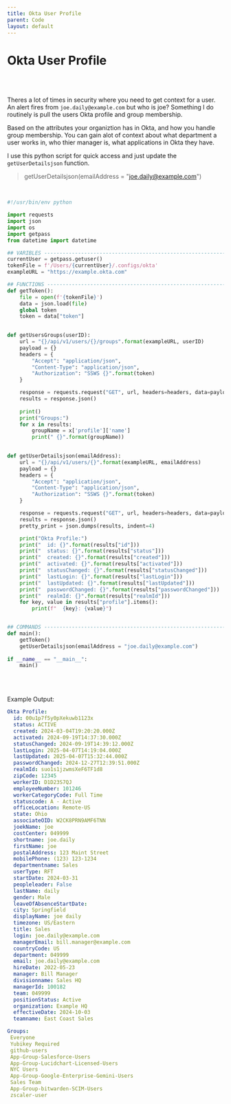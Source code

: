 ```yaml
---
title: Okta User Profile
parent: Code
layout: default
---
```


# Okta User Profile

<br><br>

Theres a lot of times in security where you need to get context for a user. An alert fires from `joe.daily@example.com` but who is joe? Something I do routinely is pull the users Okta profile and group membership.

Based on the attributes your organiztion has in Okta, and how you handle group membership. You can gain alot of context about what department a user works in, who thier manager is, what applications in Okta they have.

I use this python script for quick access and just update the `getUserDetailsjson` function.

> getUserDetailsjson(emailAddress = "joe.daily@example.com")

<br>

```python
#!/usr/bin/env python

import requests
import json
import os
import getpass
from datetime import datetime

## VARIBLES --------------------------------------------------------------------
currentUser = getpass.getuser()
tokenFile = f'/Users/{currentUser}/.configs/okta'
exampleURL = "https://example.okta.com"

## FUNCTIONS -------------------------------------------------------------------
def getToken():
    file = open(f'{tokenFile}')
    data = json.load(file)
    global token
    token = data["token"]
 

def getUsersGroups(userID):
    url = "{}/api/v1/users/{}/groups".format(exampleURL, userID)
    payload = {}
    headers = {
        "Accept": "application/json",
        "Content-Type": "application/json",
        "Authorization": "SSWS {}".format(token)
    }

    response = requests.request("GET", url, headers=headers, data=payload)
    results = response.json()
    
    print()
    print("Groups:")
    for x in results:
        groupName = x['profile']['name']
        print(" {}".format(groupName))
    

def getUserDetailsjson(emailAddress):
    url = "{}/api/v1/users/{}".format(exampleURL, emailAddress)
    payload = {}
    headers = {
        "Accept": "application/json",
        "Content-Type": "application/json",
        "Authorization": "SSWS {}".format(token)
    }

    response = requests.request("GET", url, headers=headers, data=payload)
    results = response.json()
    pretty_print = json.dumps(results, indent=4)

    print("Okta Profile:")
    print("  id: {}".format(results["id"]))
    print("  status: {}".format(results["status"]))
    print("  created: {}".format(results["created"]))
    print("  activated: {}".format(results["activated"]))
    print("  statusChanged: {}".format(results["statusChanged"]))
    print("  lastLogin: {}".format(results["lastLogin"]))
    print("  lastUpdated: {}".format(results["lastUpdated"]))
    print("  passwordChanged: {}".format(results["passwordChanged"]))
    print("  realmId: {}".format(results["realmId"]))
    for key, value in results["profile"].items():
        print(f"  {key}: {value}")


## COMMANDS --------------------------------------------------------------------
def main():
    getToken()
    getUserDetailsjson(emailAddress = "joe.daily@example.com")
    
if __name__ == "__main__":
    main()
```



<br>

<br>

Example Output:

```yaml
Okta Profile:
  id: 00u1p7f5y0pXekuwb1123x
  status: ACTIVE
  created: 2024-03-04T19:20:20.000Z
  activated: 2024-09-19T14:37:30.000Z
  statusChanged: 2024-09-19T14:39:12.000Z
  lastLogin: 2025-04-07T14:19:04.000Z
  lastUpdated: 2025-04-07T15:32:44.000Z
  passwordChanged: 2024-12-27T12:39:51.000Z
  realmId: suo1s1jzwmsXeF6TF1d8
  zipCode: 12345
  workerID: D1D23S7QJ
  employeeNumber: 101246
  workerCategoryCode: Full Time
  statuscode: A - Active
  officeLocation: Remote-US
  state: Ohio
  associateOID: W2CK8PRN9AMF6TNN
  joekName: joe
  costCenter: 049999
  shortname: joe.daily
  firstName: joe
  postalAddress: 123 Maint Street
  mobilePhone: (123) 123-1234
  departmentname: Sales
  userType: RFT
  startDate: 2024-03-31
  peopleleader: False
  lastName: daily
  gender: Male
  leaveOfAbsenceStartDate: 
  city: Springfield
  displayName: joe daily
  timezone: US/Eastern
  title: Sales
  login: joe.daily@example.com
  managerEmail: bill.manager@example.com
  countryCode: US
  department: 049999
  email: joe.daily@example.com
  hireDate: 2022-05-23
  manager: Bill Manager
  divisionname: Sales HQ
  managerId: 100182
  team: 049999
  positionStatus: Active
  organization: Example HQ
  effectiveDate: 2024-10-03
  teamname: East Coast Sales

Groups:
 Everyone
 Yubikey Required
 github-users
 App-Group-Salesforce-Users
 App-Group-Lucidchart-Licensed-Users
 NYC Users
 App-Group-Google-Enterprise-Gemini-Users
 Sales Team
 App-Group-bitwarden-SCIM-Users
 zscaler-user
```

